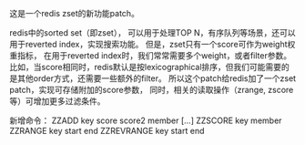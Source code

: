 这是一个redis zset的新功能patch。

redis中的sorted set（即zset）， 可以用于处理TOP N，有序队列等场景，还可以用于reverted index，实现搜索功能。 但是，zset只有一个score可作为weight权重指标， 在用于reverted index时，我们常常需要多个weight，或者filter参数。 比如，当score相同时，redis默认是按lexicographical排序，但我们可能需要的是其他order方式，还需要一些额外的filter。 所以这个patch给redis加了一个zset patch，实现可存储附加的score参数， 同时，相关的读取操作（zrange, zscore等）可增加更多过滤条件。

新增命令：
ZZADD key score score2 member [...]
ZZSCORE key member
ZZRANGE key start end
ZZREVRANGE key start end
